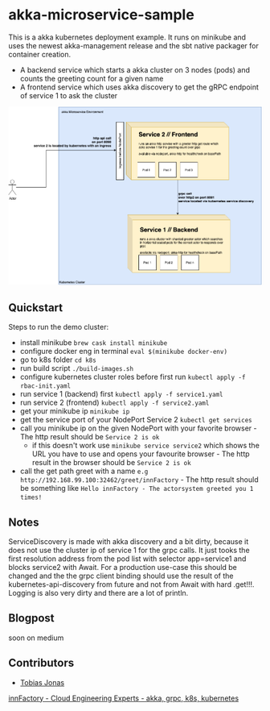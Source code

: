 # akka-microservice-sample
This is a akka kubernetes deployment example.
It runs on minikube and uses the newest akka-management release and the sbt native packager for container creation.

- A backend service which starts a akka cluster on 3 nodes (pods) and counts the greeting count for a given name
- A frontend service which uses akka discovery to get the gRPC endpoint of service 1 to ask the cluster

![arhchitecture // draw.io](SampleEnv.png)

## Quickstart

Steps to run the demo cluster:

- install minikube ```brew cask install minikube```
- configure docker eng in terminal ```eval $(minikube docker-env)```
- go to k8s folder ```cd k8s```
- run build script ```./build-images.sh```
- configure kubernetes cluster roles before first run ```kubectl apply -f rbac-init.yaml```
- run service 1 (backend) first ```kubectl apply -f service1.yaml```
- run service 2 (frontend) ```kubectl apply -f service2.yaml```
- get your minikube ip ```minikube ip```
- get the service port of your NodePort Service 2 ```kubectl get services```
- call you minikube ip on the given NodePort with your favorite browser -  The http result should be `Service 2 is ok`
    - if this doesn't work use ```minikube service service2``` which shows the URL you have to use and opens your favourite browser -  The http result in the browser should be `Service 2 is ok`
- call the get path greet with a name ```e.g http://192.168.99.100:32462/greet/innFactory``` -  The http result should be something like `Hello innFactory - The actorsystem greeted you 1 times!`


## Notes

ServiceDiscovery is made with akka discovery and a bit dirty, because it does not use the cluster ip of service 1 for the grpc calls.
It just tooks the first resolution address from the pod list with selector app=service1 and blocks service2 with Await. For a production use-case this should be changed and the the grpc client binding should use the result of the kubernetes-api-discovery from future and not from Await with hard .get!!!. 
Logging is also very dirty and there are a lot of println.

## Blogpost

soon on medium

## Contributors

-   [Tobias Jonas](https://github.com/jona7o)

[innFactory - Cloud Engineering Experts - akka, grpc, k8s, kubernetes](https://innfactory.de/)
